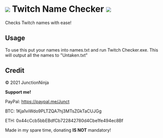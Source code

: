 # ![](https://static.twitchcdn.net/assets/favicon-32-e29e246c157142c94346.png)  Twitch Name Checker  ![](https://static.twitchcdn.net/assets/favicon-32-e29e246c157142c94346.png)
Checks Twitch names with ease!

## Usage

To use this put your names into names.txt and run Twitch Checker.exe. This will output all the names to "Untaken.txt"

## Credit

© 2021 JunctionNinja


__Support me!__

PayPal: https://paypal.me/Junct

BTC: 1Kja1viWdo9PLTZQA7hj3MTsZGkTaCUJGg

ETH: 0x44cCcb5bbEBdfCb722842780d4Cbe1fe494ec8Bf

Made in my spare time, donating **IS NOT** mandatory!
